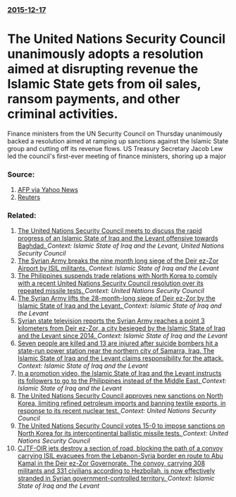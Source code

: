 ### [2015-12-17](/news/2015/12/17/index.md)

# The United Nations Security Council unanimously adopts a resolution aimed at disrupting revenue the Islamic State gets from oil sales, ransom payments, and other criminal activities. 

Finance ministers from the UN Security Council on Thursday unanimously backed a resolution aimed at ramping up sanctions against the Islamic State group and cutting off its revenue flows. US Treasury Secretary Jacob Lew led the council&#x27;s first-ever meeting of finance ministers, shoring up a major


### Source:

1. [AFP via Yahoo News](http://news.yahoo.com/un-unanimously-adopts-resolution-targeting-finances-203644810.html)
2. [Reuters](http://www.reuters.com/article/us-mideast-crisis-islamic-state-un-idUSKBN0U030P20151217)

### Related:

1. [The United Nations Security Council meets to discuss the rapid progress of an Islamic State of Iraq and the Levant offensive towards Baghdad. ](/news/2014/06/12/the-united-nations-security-council-meets-to-discuss-the-rapid-progress-of-an-islamic-state-of-iraq-and-the-levant-offensive-towards-baghdad.md) _Context: Islamic State of Iraq and the Levant, United Nations Security Council_
2. [The Syrian Army breaks the nine month long siege of the Deir ez-Zor Airport by ISIL militants. ](/news/2017/09/9/the-syrian-army-breaks-the-nine-month-long-siege-of-the-deir-ez-zor-airport-by-isil-militants.md) _Context: Islamic State of Iraq and the Levant_
3. [The Philippines suspends trade relations with North Korea to comply with a recent United Nations Security Council resolution over its repeated missile tests. ](/news/2017/09/8/the-philippines-suspends-trade-relations-with-north-korea-to-comply-with-a-recent-united-nations-security-council-resolution-over-its-repeat.md) _Context: United Nations Security Council_
4. [The Syrian Army lifts the 28-month-long siege of Deir ez-Zor by the Islamic State of Iraq and the Levant. ](/news/2017/09/5/the-syrian-army-lifts-the-28-month-long-siege-of-deir-ez-zor-by-the-islamic-state-of-iraq-and-the-levant.md) _Context: Islamic State of Iraq and the Levant_
5. [Syrian state television reports the Syrian Army reaches a point 3 kilometers from Deir ez-Zor, a city besieged by the Islamic State of Iraq and the Levant since 2014. ](/news/2017/09/4/syrian-state-television-reports-the-syrian-army-reaches-a-point-3-kilometers-from-deir-ez-zor-a-city-besieged-by-the-islamic-state-of-iraq.md) _Context: Islamic State of Iraq and the Levant_
6. [Seven people are killed and 13 are injured after suicide bombers hit a state-run power station near the northern city of Samarra, Iraq. The Islamic State of Iraq and the Levant claims responsibility for the attack. ](/news/2017/09/2/seven-people-are-killed-and-13-are-injured-after-suicide-bombers-hit-a-state-run-power-station-near-the-northern-city-of-samarra-iraq-the.md) _Context: Islamic State of Iraq and the Levant_
7. [In a promotion video, the Islamic State of Iraq and the Levant instructs its followers to go to the Philippines instead of the Middle East. ](/news/2017/09/12/in-a-promotion-video-the-islamic-state-of-iraq-and-the-levant-instructs-its-followers-to-go-to-the-philippines-instead-of-the-middle-east.md) _Context: Islamic State of Iraq and the Levant_
8. [The United Nations Security Council approves new sanctions on North Korea, limiting refined petroleum imports and banning textile exports, in response to its recent nuclear test. ](/news/2017/09/11/the-united-nations-security-council-approves-new-sanctions-on-north-korea-limiting-refined-petroleum-imports-and-banning-textile-exports-i.md) _Context: United Nations Security Council_
9. [The United Nations Security Council votes 15-0 to impose sanctions on North Korea for its intercontinental ballistic missile tests. ](/news/2017/08/5/the-united-nations-security-council-votes-15a0-to-impose-sanctions-on-north-korea-for-its-intercontinental-ballistic-missile-tests.md) _Context: United Nations Security Council_
10. [CJTF-OIR jets destroy a section of road, blocking the path of a convoy carrying ISIL evacuees from the Lebanon-Syria border en route to Abu Kamal in the Deir ez-Zor Governorate. The convoy, carrying 308 militants and 331 civilians according to Hezbollah, is now effectively stranded in Syrian government-controlled territory. ](/news/2017/08/30/cjtfaoir-jets-destroy-a-section-of-road-blocking-the-path-of-a-convoy-carrying-isil-evacuees-from-the-lebanonasyria-border-en-route-to.md) _Context: Islamic State of Iraq and the Levant_
